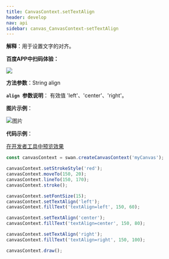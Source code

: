 ```yaml
---
title: CanvasContext.setTextAlign
header: develop
nav: api
sidebar: canvas_CanvasContext-setTextAlign
---
```

 
**解释**：用于设置文字的对齐。

**百度APP中扫码体验：**

<img src="https://b.bdstatic.com/miniapp/assets/images/doc_demo/pages_createCanvasContext.png"  class="demo-qrcode-image" />

**方法参数**：String align

**`align `参数说明**： 有效值 'left'、'center'、'right'。 

**图片示例**：

![图片](../../../../img/set-text-align.png)

**代码示例**：

<a href="swanide://fragment/dcde4e6cd75f48eb2912d4c7bf321dd21573724302516" title="在开发者工具中预览效果" target="_self">在开发者工具中预览效果</a>

```js
const canvasContext = swan.createCanvasContext('myCanvas');

canvasContext.setStrokeStyle('red');
canvasContext.moveTo(150, 20);
canvasContext.lineTo(150, 170);
canvasContext.stroke();

canvasContext.setFontSize(15);
canvasContext.setTextAlign('left');
canvasContext.fillText('textAlign=left', 150, 60);

canvasContext.setTextAlign('center');
canvasContext.fillText('textAlign=center', 150, 80);

canvasContext.setTextAlign('right');
canvasContext.fillText('textAlign=right', 150, 100);

canvasContext.draw();
```



